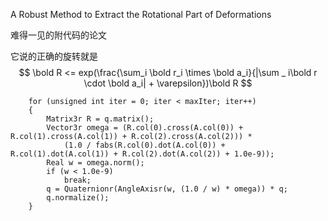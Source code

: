 A Robust Method to Extract the Rotational Part of Deformations  

难得一见的附代码的论文

它说的正确的旋转就是
$$
\bold R <= exp(\frac{\sum_i \bold r_i \times \bold a_i}{|\sum _ i\bold r \cdot \bold a_i| + \varepsilon})\bold R
$$

```
	for (unsigned int iter = 0; iter < maxIter; iter++)
	{
		Matrix3r R = q.matrix();
		Vector3r omega = (R.col(0).cross(A.col(0)) + R.col(1).cross(A.col(1)) + R.col(2).cross(A.col(2))) * 
			(1.0 / fabs(R.col(0).dot(A.col(0)) + R.col(1).dot(A.col(1)) + R.col(2).dot(A.col(2)) + 1.0e-9));
		Real w = omega.norm();
		if (w < 1.0e-9)
			break;
		q = Quaternionr(AngleAxisr(w, (1.0 / w) * omega)) *	q;
		q.normalize();
	}
```


